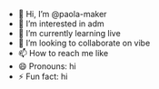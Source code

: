 - 👋 Hi, I’m @paola-maker
- 👀 I’m interested in adm
- 🌱 I’m currently learning live
- 💞️ I’m looking to collaborate on vibe
- 📫 How to reach me like
- 😄 Pronouns: hi
- ⚡ Fun fact: hi

<!---
paola-maker/paola-maker is a ✨ special ✨ repository because its `README.md` (this file) appears on your GitHub profile.
You can click the Preview link to take a look at your changes.
--->
